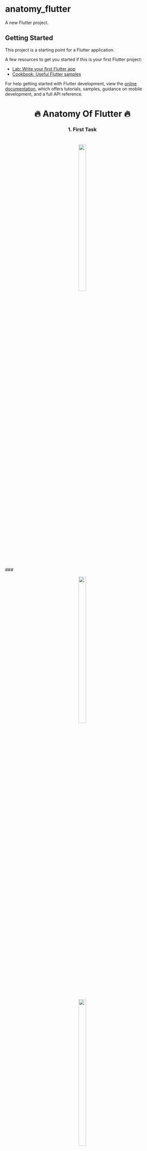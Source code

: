 # anatomy_flutter

A new Flutter project.

## Getting Started

This project is a starting point for a Flutter application.

A few resources to get you started if this is your first Flutter project:

- [Lab: Write your first Flutter app](https://docs.flutter.dev/get-started/codelab)
- [Cookbook: Useful Flutter samples](https://docs.flutter.dev/cookbook)

For help getting started with Flutter development, view the
[online documentation](https://docs.flutter.dev/), which offers tutorials,
samples, guidance on mobile development, and a full API reference.
<h1 align="center">🔥 Anatomy Of Flutter 🔥</h1>

###

 

<h3 align="center">1. First Task</h3>

###

<h1 align="left"></h1>

###

<p align="center">
<img src="https://github.com/Yash-978/anatomy_flutter_1/assets/147479013/c4f713f8-eb8f-4732-b2bb-d7328ea0c750" width=22% height=35%>
</p>
###



<p align="center">
<img src="https://github.com/Yash-978/anatomy_flutter_1/assets/147479013/0933fd07-25c7-4f83-8167-f0f613ce2fd7" width=22% height=35%>
</p>


<p align="center">
<img src="https://github.com/Yash-978/anatomy_flutter_1/assets/147479013/4f7dfe6c-fa48-4a91-8768-abc14594fce7" width=22% height=35%>
</p>

<p align="center">
<img src="https://github.com/Yash-978/anatomy_flutter_1/assets/147479013/de5a2f56-dbc1-4aba-ba1e-e13d4320c256" width=22% height=35%>
</p>

